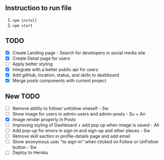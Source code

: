 
## Instruction to run file
1. `npm install`
2. `npm start`

## TODO
- [x] Create Landing page - Search for developers in social media site
- [x] Create Detail page for users
- [ ] Apply better styling
- [x] Integrate with a better public api for users
- [x] Add gitHub, location, status, and skills to dashboard 
- [x] Merge posts components with current project

## New TODO

- [ ] Remove ability to follow/ unfollow oneself - Sw
- [ ] Show image for users in admin-users and  admin-posts - Su + An
- [x] Image render properly in Posts
- [ ] Improving styling of Dashboard + add pop up when image is saved - All
- [ ] Add pop-up for errors in sign-in and sign-up and other places - Sw
- [ ] Remove skill section in profile-details page and add email
- [ ] Show anonymous user "to sign-in" when clicked on Follow or UnFollow button - Sw
- [ ] Deploy to Heroku   